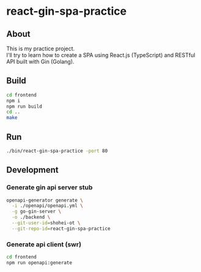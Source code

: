 # react-gin-spa-practice

## About

This is my practice project.  
I'll try to learn how to create a SPA using React.js (TypeScript) and RESTful API built with Gin (Golang).

## Build

```sh
cd frontend
npm i
npm run build
cd ..
make
```

## Run

```sh
./bin/react-gin-spa-practice -port 80
```

## Development

### Generate gin api server stub

```sh
openapi-generator generate \
  -i ./openapi/openapi.yml \
  -g go-gin-server \
  -o ./backend \
  --git-user-id=shohei-ot \
  --git-repo-id=react-gin-spa-practice
```

### Generate api client (swr)

```sh
cd frontend
npm run openapi:generate
```
